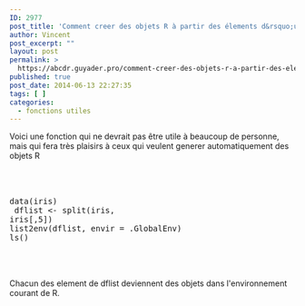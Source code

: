 ```yaml
---
ID: 2977
post_title: 'Comment creer des objets R à partir des élements d&rsquo;une liste ? list2env'
author: Vincent
post_excerpt: ""
layout: post
permalink: >
  https://abcdr.guyader.pro/comment-creer-des-objets-r-a-partir-des-elements-dune-liste-list2env/
published: true
post_date: 2014-06-13 22:27:35
tags: [ ]
categories:
  - fonctions utiles
---
```

Voici une fonction qui ne devrait pas être utile à beaucoup de personne, mais qui fera très plaisirs à ceux qui veulent generer automatiquement des objets R <br /><br /><br /> <pre lang='rsplus'><br />data(iris)<br /> dflist &lt;- split(iris, iris[,5])<br />list2env(dflist, envir = .GlobalEnv)<br />ls() <br /></pre> <br /><br />Chacun des element de dflist deviennent des objets dans l'environnement courant de R.
